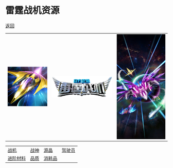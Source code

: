 
# 雷霆战机资源

[返回](../)

| | | |
| --- | --- | --- |
| ![](./icon.png) | ![](./logo.png) | ![](./bg.jpg) |

| | | | |
| --- | --- | --- | --- |
| [战机](./plane/) | [战神](./ares/) | [源晶](./sourceCrystal/) | [驾驶员](./driver/) |
| [进阶材料](./material/) | [品质](./quality/) | [消耗品](./consumable/) |
